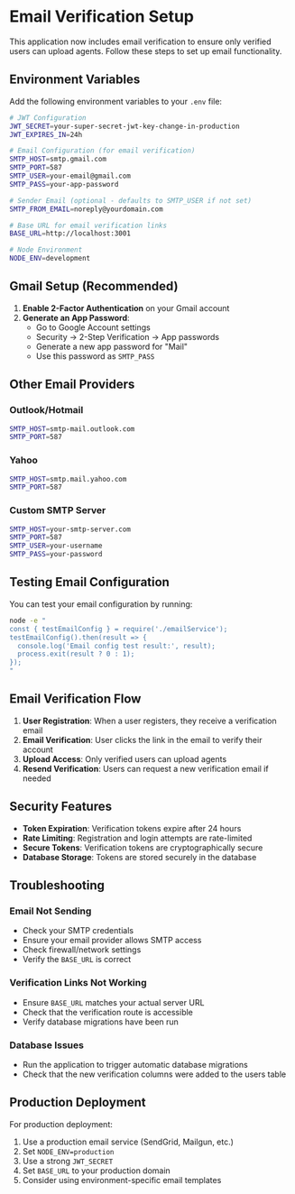 # Email Verification Setup

This application now includes email verification to ensure only verified users can upload agents. Follow these steps to set up email functionality.

## Environment Variables

Add the following environment variables to your `.env` file:

```bash
# JWT Configuration
JWT_SECRET=your-super-secret-jwt-key-change-in-production
JWT_EXPIRES_IN=24h

# Email Configuration (for email verification)
SMTP_HOST=smtp.gmail.com
SMTP_PORT=587
SMTP_USER=your-email@gmail.com
SMTP_PASS=your-app-password

# Sender Email (optional - defaults to SMTP_USER if not set)
SMTP_FROM_EMAIL=noreply@yourdomain.com

# Base URL for email verification links
BASE_URL=http://localhost:3001

# Node Environment
NODE_ENV=development
```

## Gmail Setup (Recommended)

1. **Enable 2-Factor Authentication** on your Gmail account
2. **Generate an App Password**:
   - Go to Google Account settings
   - Security → 2-Step Verification → App passwords
   - Generate a new app password for "Mail"
   - Use this password as `SMTP_PASS`

## Other Email Providers

### Outlook/Hotmail
```bash
SMTP_HOST=smtp-mail.outlook.com
SMTP_PORT=587
```

### Yahoo
```bash
SMTP_HOST=smtp.mail.yahoo.com
SMTP_PORT=587
```

### Custom SMTP Server
```bash
SMTP_HOST=your-smtp-server.com
SMTP_PORT=587
SMTP_USER=your-username
SMTP_PASS=your-password
```

## Testing Email Configuration

You can test your email configuration by running:

```bash
node -e "
const { testEmailConfig } = require('./emailService');
testEmailConfig().then(result => {
  console.log('Email config test result:', result);
  process.exit(result ? 0 : 1);
});
"
```

## Email Verification Flow

1. **User Registration**: When a user registers, they receive a verification email
2. **Email Verification**: User clicks the link in the email to verify their account
3. **Upload Access**: Only verified users can upload agents
4. **Resend Verification**: Users can request a new verification email if needed

## Security Features

- **Token Expiration**: Verification tokens expire after 24 hours
- **Rate Limiting**: Registration and login attempts are rate-limited
- **Secure Tokens**: Verification tokens are cryptographically secure
- **Database Storage**: Tokens are stored securely in the database

## Troubleshooting

### Email Not Sending
- Check your SMTP credentials
- Ensure your email provider allows SMTP access
- Check firewall/network settings
- Verify the `BASE_URL` is correct

### Verification Links Not Working
- Ensure `BASE_URL` matches your actual server URL
- Check that the verification route is accessible
- Verify database migrations have been run

### Database Issues
- Run the application to trigger automatic database migrations
- Check that the new verification columns were added to the users table

## Production Deployment

For production deployment:

1. Use a production email service (SendGrid, Mailgun, etc.)
2. Set `NODE_ENV=production`
3. Use a strong `JWT_SECRET`
4. Set `BASE_URL` to your production domain
5. Consider using environment-specific email templates
